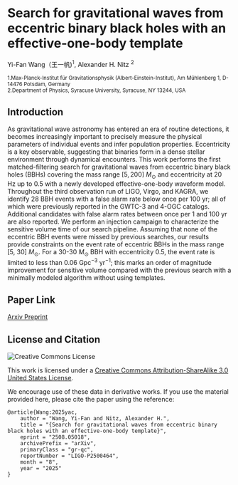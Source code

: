 # Search for gravitational waves from eccentric binary black holes with an effective-one-body template
Yi-Fan Wang（王一帆)<sup>1</sup>, Alexander H. Nitz <sup>2</sup>

<sub>1.Max-Planck-Institut für Gravitationsphysik (Albert-Einstein-Institut), Am Mühlenberg 1, D-14476 Potsdam, Germany</sub>  
<sub>2.Department of Physics, Syracuse University, Syracuse, NY 13244, USA</sub>  

## Introduction
As gravitational wave astronomy has entered an era of routine detections, it becomes increasingly important to precisely measure the physical parameters of individual events and infer population properties. Eccentricity is a key observable, suggesting that binaries form in a dense stellar environment through dynamical encounters. This work performs the first matched-filtering search for gravitational waves from eccentric binary black holes (BBHs) covering the mass range $[5, 200]~M_\odot$ and eccentricity at 20 Hz up to 0.5 with a newly developed effective-one-body waveform model. Throughout the third observation run of LIGO, Virgo, and KAGRA, we identify 28 BBH events with a false alarm rate below once per 100 yr; all of which were previously reported in the GWTC-3 and 4-OGC catalogs. Additional candidates with false alarm rates between once per 1 and 100 yr are also reported. We perform an injection campaign to characterize the sensitive volume time of our search pipeline. Assuming that none of the eccentric BBH events were missed by previous searches, our results provide constraints on the event rate of eccentric BBHs in the mass range [5, 30] $M_\odot$. For a 30-30 $M_\odot$ BBH with eccentricity 0.5, the event rate is limited to less than 0.06 Gpc$^{-3}$ yr$^{-1}$; this marks an order of magnitude improvement for sensitive volume compared with the previous search with a minimally modeled algorithm without using templates.

## Paper Link

[Arxiv Preprint](http://arxiv.org/abs/2508.05018)

## License and Citation

![Creative Commons License](https://i.creativecommons.org/l/by-sa/3.0/us/88x31.png "Creative Commons License")

This work is licensed under a [Creative Commons Attribution-ShareAlike 3.0 United States License](http://creativecommons.org/licenses/by-sa/3.0/us/).

We encourage use of these data in derivative works. If you use the material provided here, please cite the paper using the reference:

```
@article{Wang:2025yac,
    author = "Wang, Yi-Fan and Nitz, Alexander H.",
    title = "{Search for gravitational waves from eccentric binary black holes with an effective-one-body template}",
    eprint = "2508.05018",
    archivePrefix = "arXiv",
    primaryClass = "gr-qc",
    reportNumber = "LIGO-P2500464",
    month = "8",
    year = "2025"
}
```
